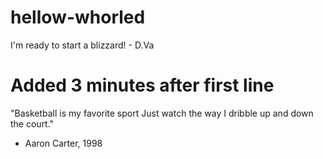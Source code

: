# hellow-whorled
I'm ready to start a blizzard! - D.Va 

# Added 3 minutes after first line
"Basketball is my favorite sport
Just watch the way I dribble up and down the court."
- Aaron Carter, 1998
